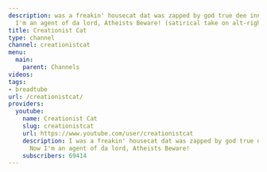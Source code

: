 ```yaml
---
description: was a freakin' housecat dat was zapped by god true dee innernet. Now
  I'm an agent of da lord, Atheists Beware! (satirical take on alt-right/skeptic videos)
title: Creationist Cat
type: channel
channel: creationistcat
menu:
  main:
    parent: Channels
videos:
tags:
- breadtube
url: /creationistcat/
providers:
  youtube:
    name: Creationist Cat
    slug: creationistcat
    url: https://www.youtube.com/user/creationistcat
    description: I was a freakin' housecat dat was zapped by god true dee innernet.
      Now I'm an agent of da lord, Atheists Beware!
    subscribers: 69414
---
```

